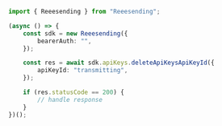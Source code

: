 <!-- Start SDK Example Usage -->


```typescript
import { Reeesending } from "Reeesending";

(async () => {
    const sdk = new Reeesending({
        bearerAuth: "",
    });

    const res = await sdk.apiKeys.deleteApiKeysApiKeyId({
        apiKeyId: "transmitting",
    });

    if (res.statusCode == 200) {
        // handle response
    }
})();

```
<!-- End SDK Example Usage -->
